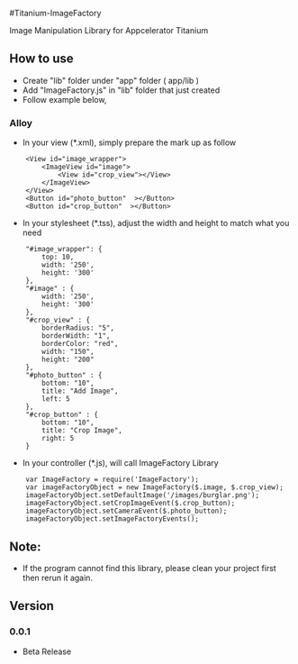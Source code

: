 #Titanium-ImageFactory

Image Manipulation Library for Appcelerator Titanium

## How to use

* Create "lib" folder under "app" folder ( app/lib )
* Add "ImageFactory.js" in "lib" folder that just created
* Follow example below,

### Alloy
* In your view (*.xml), simply prepare the mark up as follow

```
	<View id="image_wrapper">
		<ImageView id="image">
			<View id="crop_view"></View>
        </ImageView>
    </View>
    <Button id="photo_button"  ></Button>
	<Button id="crop_button"  ></Button>
```

* In your stylesheet (*.tss), adjust the width and height to match what you need

```
	"#image_wrapper": {
		top: 10,
		width: '250',
		height: '300'
	},
	"#image" : {
		width: '250',
		height: '300'
	},
	"#crop_view" : {
		borderRadius: "5",
		borderWidth: "1",
		borderColor: "red",
		width: "150",
		height: "200"
	},
	"#photo_button" : {
		bottom: "10",
		title: "Add Image",
		left: 5
	},
	"#crop_button" : {
		bottom: "10",
		title: "Crop Image",
		right: 5
	}
```

* In your controller (*.js), will call ImageFactory Library

```
	var ImageFactory = require('ImageFactory');
	var imageFactoryObject = new ImageFactory($.image, $.crop_view);
	imageFactoryObject.setDefaultImage('/images/burglar.png');
	imageFactoryObject.setCropImageEvent($.crop_button);
	imageFactoryObject.setCameraEvent($.photo_button);
	imageFactoryObject.setImageFactoryEvents();
```

## Note:

* If the program cannot find this library, please clean your project first then rerun it again.

## Version

### 0.0.1
* Beta Release